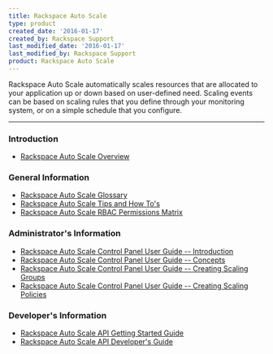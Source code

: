 ```yaml
---
title: Rackspace Auto Scale
type: product
created_date: '2016-01-17'
created_by: Rackspace Support
last_modified_date: '2016-01-17'
last_modified_by: Rackspace Support
product: Rackspace Auto Scale
---
```


<p class="lead" markdown="1">Rackspace Auto Scale automatically scales resources that are allocated to your application up or down based on user-defined need. Scaling events can be based on scaling rules that you define through your monitoring system, or on a simple schedule that you configure.</p>

<hr />

###  Introduction

- [Rackspace Auto Scale Overview](/how-to/rackspace-auto-scale-overview)

###  General Information

- [Rackspace Auto Scale Glossary](/how-to/rackspace-auto-scale-glossary)
- [Rackspace Auto Scale Tips and How To's](/how-to/rackspace-auto-scale-tips-and-how-tos)
- [Rackspace Auto Scale RBAC Permissions Matrix](/how-to/permissions-matrix-for-auto-scale)

###  Administrator's Information

- [Rackspace Auto Scale Control Panel User Guide -- Introduction](/how-to/rackspace-auto-scale-control-panel-user-guide-introduction)
- [Rackspace Auto Scale Control Panel User Guide -- Concepts](/how-to/rackspace-auto-scale-control-panel-user-guide-concepts)
- [Rackspace Auto Scale Control Panel User Guide -- Creating Scaling Groups](/how-to/rackspace-auto-scale-control-panel-user-guide-create-a-scaling-group)
- [Rackspace Auto Scale Control Panel User Guide -- Creating Scaling Policies](/how-to/rackspace-auto-scale-control-panel-user-guide-create-a-scaling-policy)

###  Developer's Information

- [Rackspace Auto Scale API Getting Started Guide](http://docs.rackspace.com/cas/api/v1.0/autoscale-gettingstarted/content/Overview.html)
- [Rackspace Auto Scale API Developer's Guide](http://docs.rackspace.com/cas/api/v1.0/autoscale-devguide/content/Overview.htmlR)
